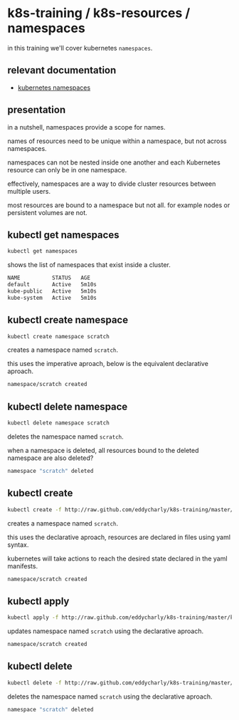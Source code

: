 # k8s-training / k8s-resources / namespaces

in this training we'll cover kubernetes `namespaces`.

## relevant documentation
- [kubernetes namespaces](https://kubernetes.io/docs/concepts/overview/working-with-objects/namespaces/)

## presentation

in a nutshell, namespaces provide a scope for names.

names of resources need to be unique within a namespace, but not across namespaces.

namespaces can not be nested inside one another and each Kubernetes resource can only be in one namespace.

effectively, namespaces are a way to divide cluster resources between multiple users.

most resources are bound to a namespace but not all. for example nodes or persistent volumes are not.

## kubectl get namespaces

```bash
kubectl get namespaces
```

shows the list of namespaces that exist inside a cluster.

```bash
NAME          STATUS   AGE
default       Active   5m10s
kube-public   Active   5m10s
kube-system   Active   5m10s
```

## kubectl create namespace

```bash
kubectl create namespace scratch
```

creates a namespace named `scratch`.

this uses the imperative aproach, below is the equivalent declarative aproach.

```bash
namespace/scratch created
```

## kubectl delete namespace

```bash
kubectl delete namespace scratch
```

deletes the namespace named `scratch`.

when a namespace is deleted, all resources bound to the deleted namespace are also deleted?

```bash
namespace "scratch" deleted
```

## kubectl create

```bash
kubectl create -f http://raw.github.com/eddycharly/k8s-training/master/k8s-resources/namespaces/scratch.yaml
```

creates a namespace named `scratch`.

this uses the declarative aproach, resources are declared in files using yaml syntax.

kubernetes will take actions to reach the desired state declared in the yaml manifests.

```bash
namespace/scratch created
```

## kubectl apply

```bash
kubectl apply -f http://raw.github.com/eddycharly/k8s-training/master/k8s-resources/namespaces/scratch-with-labels.yaml
```

updates namespace named `scratch` using the declarative aproach.

```bash
namespace/scratch created
```

## kubectl delete

```bash
kubectl delete -f http://raw.github.com/eddycharly/k8s-training/master/k8s-resources/namespaces/scratch.yaml
```

deletes the namespace named `scratch` using the declarative aproach.

```bash
namespace "scratch" deleted
```
